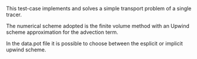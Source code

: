 This test-case implements and solves a simple transport problem of a single tracer.

The numerical scheme adopted is the finite volume method with an Upwind scheme approximation for the advection term.

In the data.pot file it is possible to choose between the esplicit or implicit upwind scheme. 
